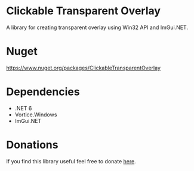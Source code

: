 # Clickable Transparent Overlay
A library for creating transparent overlay using Win32 API and ImGui.NET.

# Nuget
https://www.nuget.org/packages/ClickableTransparentOverlay

# Dependencies
* .NET 6
* Vortice.Windows
* ImGui.NET

# Donations

If you find this library useful feel free to donate [here](https://www.paypal.com/paypalme/Ghelper).
